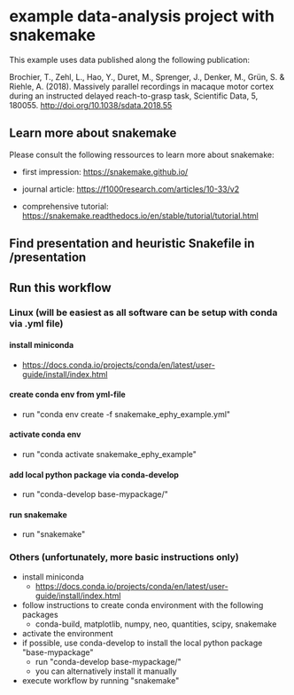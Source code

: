 # example data-analysis project with snakemake

This example uses data published along the following publication:

Brochier, T., Zehl, L., Hao, Y., Duret, M., Sprenger, J., Denker, M., Grün, S. & Riehle, A. (2018). Massively parallel recordings in macaque motor cortex during an instructed delayed reach-to-grasp task, Scientific Data, 5, 180055. http://doi.org/10.1038/sdata.2018.55

## Learn more about snakemake

Please consult the following ressources to learn more about snakemake:

* first impression: https://snakemake.github.io/

* journal article: https://f1000research.com/articles/10-33/v2 

* comprehensive tutorial: https://snakemake.readthedocs.io/en/stable/tutorial/tutorial.html

## Find presentation and heuristic Snakefile in /presentation

## Run this workflow

### Linux (will be easiest as all software can be setup with conda via .yml file)

#### install miniconda

* https://docs.conda.io/projects/conda/en/latest/user-guide/install/index.html

#### create conda env from yml-file

* run "conda env create -f snakemake_ephy_example.yml"

#### activate conda env

* run "conda activate snakemake_ephy_example"

#### add local python package via conda-develop

* run "conda-develop base-mypackage/"

#### run snakemake

* run "snakemake"

### Others (unfortunately, more basic instructions only)

* install miniconda 
	* https://docs.conda.io/projects/conda/en/latest/user-guide/install/index.html
* follow instructions to create conda environment with the following packages
	* conda-build, matplotlib, numpy, neo, quantities, scipy, snakemake
* activate the environment
* if possible, use conda-develop to install the local python package "base-mypackage"
	* run "conda-develop base-mypackage/"
	* you can alternatively install it manually
* execute workflow by running "snakemake"


